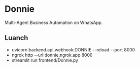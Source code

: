 # Donnie
Multi-Agent Business Automation on WhatsApp. 

## Luanch
- uvicorn backend.api.webhook:DONNIE --reload --port 8000
- ngrok http --url donnie.ngrok.app 8000
- streamlit run frontend/Donnie.py